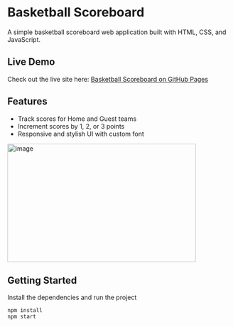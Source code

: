 # Basketball Scoreboard

A simple basketball scoreboard web application built with HTML, CSS, and JavaScript.

## Live Demo

Check out the live site here: [Basketball Scoreboard on GitHub Pages](https://ruiyuhuang50.github.io/Basketball_Scoreboard/)

## Features

- Track scores for Home and Guest teams
- Increment scores by 1, 2, or 3 points
- Responsive and stylish UI with custom font
<img width="424" height="266" alt="image" src="https://github.com/user-attachments/assets/b5c69c4d-984a-4be4-8b59-fe0feabc1bf4" />

## Getting Started

Install the dependencies and run the project

```
npm install
npm start
```
